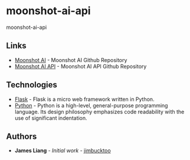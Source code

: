 # moonshot-ai-api

moonshot-ai-api

## Links

- [Moonshot AI](https://github.com/jimbucktoo/moonshot-ai/) - Moonshot AI Github Repository
- [Moonshot AI API](https://github.com/jimbucktoo/moonshot-ai-api/) - Moonshot AI API Github Repository

## Technologies

- [Flask](https://flask.palletsprojects.com/en/3.0.x/) - Flask is a micro web framework written in Python.
- [Python](https://www.python.org/) - Python is a high-level, general-purpose programming language. Its design philosophy emphasizes code readability with the use of significant indentation.

## Authors

- **James Liang** - _Initial work_ - [jimbucktoo](https://github.com/jimbucktoo/)
